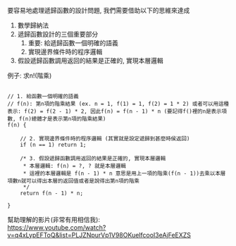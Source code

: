 要容易地處理遞歸函數的設計問題, 我們需要借助以下的思維來達成
1. 數學歸納法
2. 遞歸函數設計的三個重要部分
    1. 重要: 給遞歸函數一個明確的語義
    2. 實現邊界條件時的程序邏輯
3. 假設遞歸函數調用返回的結果是正確的, 實現本層邏輯

例子: 求n!(階乘)
```

// 1. 給函數一個明確的語義
// f(n): 第n項的階乘結果 (ex. n = 1, f(1) = 1, f(2) = 1 * 2) 或者可以用這種表示: f(2) = f(2 - 1) * 2, 因此f(n) = f(n - 1) * n (要記得f()裡的n是表示項數, f(n)總體才是表示第n項的階乘結果)
f(n) {

    // 2. 實現邊界條件時的程序邏輯 (其實就是設定遞歸到甚麼時侯返回)
    if (n == 1) return 1;

    /* 3. 假設遞歸函數調用返回的結果是正確的, 實現本層邏輯
     * 本層邏輯: f(n) = ?, ? 就是本層邏輯
     * 這裡的本層邏輯是 f(n - 1) * n 意思是用上一項的階乘(f(n - 1))去乘以本層項數n就可以得出本層的返回值或者是說得出第n項的階乘
     */
    return f(n - 1) * n;

}

```

幫助理解的影片(非常有用相信我):  
https://www.youtube.com/watch?v=q4xLypEFToQ&list=PLJZNpurVp1V98OKuelfcooI3eAjFeEXZS
